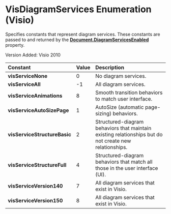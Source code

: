 
# VisDiagramServices Enumeration (Visio)

Specifies constants that represent diagram services. These constants are passed to and returned by the  **[Document.DiagramServicesEnabled](1a492029-31c8-85bb-0843-31c0a1200055.md)** property.

Version Added: Visio 2010 


|**Constant**|**Value**|**Description**|
|:-----|:-----|:-----|
| **visServiceNone**|0|No diagram services.|
| **visServiceAll**|-1|All diagram services.|
| **visServiceAnimations**|8|Smooth transition behaviors to match user interface.|
| **visServiceAutoSizePage**|1|AutoSize (automatic page-sizing) behaviors.|
| **visServiceStructureBasic**|2|Structured-diagram behaviors that maintain existing relationships but do not create new relationships.|
| **visServiceStructureFull**|4|Structured-diagram behaviors that match all those in the user interface (UI).|
| **visServiceVersion140**|7|All diagram services that exist in Visio.|
| **visServiceVersion150**|8|All diagram services that exist in Visio.|

